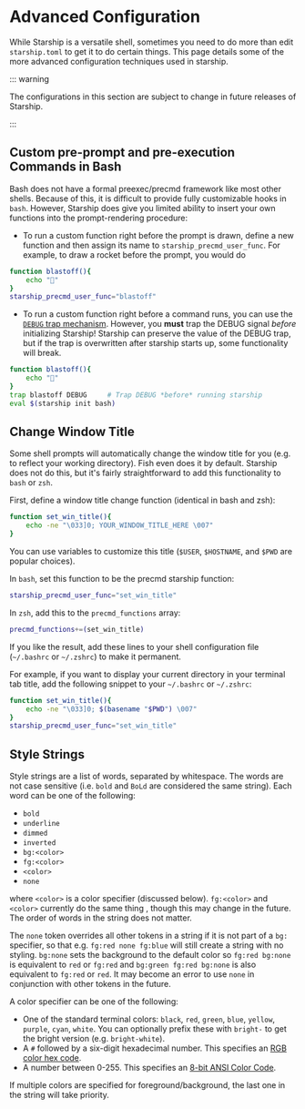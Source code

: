 # Advanced Configuration

While Starship is a versatile shell, sometimes you need to do more than edit
`starship.toml` to get it to do certain things. This page details some of the more
advanced configuration techniques used in starship.

::: warning

The configurations in this section are subject to change in future releases of Starship.

:::

## Custom pre-prompt and pre-execution Commands in Bash

Bash does not have a formal preexec/precmd framework like most other shells.
Because of this, it is difficult to provide fully customizable hooks in `bash`.
However, Starship does give you limited ability to insert your own functions
into the prompt-rendering procedure:

- To run a custom function right before the prompt is drawn, define a new
  function and then assign its name to `starship_precmd_user_func`. For example,
  to draw a rocket before the prompt, you would do

```bash
function blastoff(){
    echo "🚀"
}
starship_precmd_user_func="blastoff"
```

- To run a custom function right before a command runs, you can use the
  [`DEBUG` trap mechanism](https://jichu4n.com/posts/debug-trap-and-prompt_command-in-bash/).
  However, you **must** trap the DEBUG signal *before* initializing Starship!
  Starship can preserve the value of the DEBUG trap, but if the trap is overwritten
  after starship starts up, some functionality will break.

```bash
function blastoff(){
    echo "🚀"
}
trap blastoff DEBUG     # Trap DEBUG *before* running starship
eval $(starship init bash)
```

## Change Window Title

Some shell prompts will automatically change the window title for you (e.g. to
reflect your working directory). Fish even does it by default.
Starship does not do this, but it's fairly straightforward to add this
functionality to `bash` or `zsh`.

First, define a window title change function (identical in bash and zsh):

```bash
function set_win_title(){
    echo -ne "\033]0; YOUR_WINDOW_TITLE_HERE \007"
}
```

You can use variables to customize this title (`$USER`, `$HOSTNAME`, and `$PWD`
are popular choices).

In `bash`, set this function to be the precmd starship function:

```bash
starship_precmd_user_func="set_win_title"
```

In `zsh`, add this to the `precmd_functions` array:

```bash
precmd_functions+=(set_win_title)
```

If you like the result, add these lines to your shell configuration file
(`~/.bashrc` or `~/.zshrc`) to make it permanent.

For example, if you want to display your current directory in your terminal tab title,
add the following snippet to your `~/.bashrc` or `~/.zshrc`:

```bash
function set_win_title(){
    echo -ne "\033]0; $(basename "$PWD") \007"
}
starship_precmd_user_func="set_win_title"
```

## Style Strings

Style strings are a list of words, separated by whitespace. The words are not case sensitive (i.e. `bold` and `BoLd` are considered the same string). Each word can be one of the following:

  - `bold`
  - `underline`
  - `dimmed`
  - `inverted`
  - `bg:<color>`
  - `fg:<color>`
  - `<color>`
  - `none`

where `<color>` is a color specifier (discussed below). `fg:<color>` and `<color>` currently do the same thing , though this may change in the future. The order of words in the string does not matter.

The `none` token overrides all other tokens in a string if it is not part of a `bg:` specifier, so that e.g. `fg:red none fg:blue` will still create a string with no styling. `bg:none`  sets the background to the default color so `fg:red bg:none` is equivalent to `red` or `fg:red` and `bg:green fg:red bg:none` is also equivalent to `fg:red` or `red`. It may become an error to use `none` in conjunction with other tokens in the future.

A color specifier can be one of the following:

 - One of the standard terminal colors: `black`, `red`, `green`, `blue`,
    `yellow`, `purple`, `cyan`, `white`. You can optionally prefix these
    with `bright-` to get the bright version (e.g. `bright-white`).
 - A `#` followed by a six-digit hexadecimal number. This specifies an
   [RGB color hex code](https://www.w3schools.com/colors/colors_hexadecimal.asp).
 - A number between 0-255. This specifies an [8-bit ANSI Color Code](https://i.stack.imgur.com/KTSQa.png).

If multiple colors are specified for foreground/background, the last one in the string will take priority.
